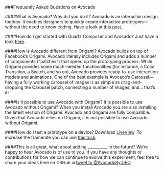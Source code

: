 ###Frequently Asked Questions on Avocado

####What is Avocado? Why did you do it?
Avocado is an interaction design toolbox. It enables designers to quickly create interactive prototypes—without the need to know coding. Have a look at <a href="labs.ideo.com" target="_blank">this post</a>.

####How do I get started with Quartz Composer and Avocado?
Just have a look <a href="avocado.ideo.com" target="_blank">here</a>.

####How is Avocado different from Origami?
Avocado builds on top of Facebook’s Origami. Avocado literally includes Origami and adds a number of components (“patches”) that speed up the prototyping process.
While Origami provides some much-needed functionalities (for instance, a Color Transition, a Switch, and so on), Avocado provides ready-to-use interaction models and animations.
One of the best example is Avocado’s Carousel—having a fully working carousel of images is as simple as drag-and-dropping the Carousel patch, connecting a number of images, and... that’s it! 


####Is it possible to use Avocado with Origami? It is possible to use Avocado without Origami?
When you install Avocado you are also installing the latest version of Origami. Avocado and Origami are fully compatible. Given that Avocado relies on Origami, it is not possible to use Avocado without Origami.

####How do I test a prototype on a device?
Download <a href="http://www.zambetti.com/projects/liveview" target="_blank">LiveView</a>. To increase the framerate you can use <a href="http://bomberstudios.com/post/54587126654/using-sketch-mirror-liveview-silkscreen-skala" target="_blank">this trick</a>.


####This is all great, what about adding __________ in the future?
We’re happy to hear Avocado is of use to you. If you have any thoughts or contributions for how we can continue to evolve this experiment, feel free to share your ideas here on  GitHub​ or​ <a href="https://twitter.com/AvocadoByIDEO" target="_blank">tweet to @AvocadoByIDEO</a>.

